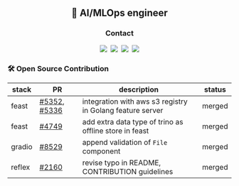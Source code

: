 <h2 align='center'>🧠 AI/MLOps engineer</h2>
<!--
<h3 align='center'>🧑‍💻 Career</h3>
<p align='center'>
  ⋆ kakao mobility, ML Engineer (2022.05~)
  <br>
  ⋆ kakao mobility, ML Engineer Intern &nbsp(2022.02~2022.05)
  <br>
  ⋆ LINE, AI Engineer Intern &nbsp(2022.01~2022.01) 
  <br>
  ⋆ Market Kurly, Data Scientist Intern &nbsp(2021.05~2021.08)
</p>
-->

<h3 align="center">Contact</h3>
<p align="center">
  <a href="https://techblog-history-younghunjo1.tistory.com/"><img src="https://img.shields.io/badge/Tech%20Blog-FF6C00?style=flat-square&logo=TV Time&logoColor=white&link=https://techblog-history-younghunjo1.tistory.com/"/></a>&nbsp
   <a href="https://www.linkedin.com/in/%EC%98%81%ED%9B%88-%EC%A1%B0-3162a41a5/"><img src="https://img.shields.io/badge/LinkedIn-0A66C2?style=flat-square&logo=LinkedIn&logoColor=white&link=https://www.linkedin.com/in/%EC%98%81%ED%9B%88-%EC%A1%B0-3162a41a5/"/></a>&nbsp
  <a href="https://www.instagram.com/jo_yh181/"><img src="https://img.shields.io/badge/Instagram-E4405F?style=flat-square&logo=Instagram&logoColor=white&link=https://www.instagram.com/jo_yh181/"/></a>&nbsp
  <a href="mailto:steadyist357@gmail.com"><img src="https://img.shields.io/badge/Gmail-d14836?style=flat-square&logo=Gmail&logoColor=white&link=steadyist357@gmail.com"/></a>


### 🛠️ Open Source Contribution
|stack|PR|description|status|
|---|---|---|---|
|feast|<a href='https://github.com/feast-dev/feast/pull/5352'>#5352</a>, <a href='https://github.com/feast-dev/feast/pull/5336'>#5336</a>|integration with aws s3 registry in Golang feature server|merged|
|feast|<a href='https://github.com/feast-dev/feast/pull/4749#event-17134773485'>#4749</a>|add extra data type of trino as offline store in feast|merged|
|gradio|<a href='https://github.com/gradio-app/gradio/pull/8529?notification_referrer_id=NT_kwDOA0Ps2rQxMTA0MzI2NDY3NTo1NDc4MzE5NA#event-13121116341'>#8529</a>|append validation of `File` component|merged|
|reflex|<a href='https://github.com/reflex-dev/reflex/pull/2160'>#2160</a>|revise typo in README, CONTRIBUTION guidelines|merged|

